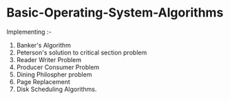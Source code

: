 # Basic-Operating-System-Algorithms

Implementing :-
1. Banker's Algorithm
2. Peterson's solution to critical section problem
3. Reader Writer Problem
4. Producer Consumer Problem
5. Dining Philospher problem
6. Page Replacement
7. Disk Scheduling Algorithms.
             
